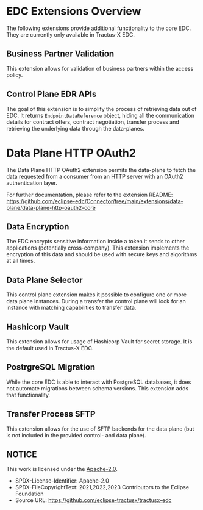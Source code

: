 # EDC Extensions Overview

The following extensions provide additional functionality to the core EDC.
They are currently only available in Tractus-X EDC.

## Business Partner Validation

This extension allows for validation of business partners within the access policy.

## Control Plane EDR APIs

The goal of this extension is to simplify the process of retrieving data out of EDC.
It returns `EndpointDataReference` object, hiding all the communication details for contract offers,
contract negotiation, transfer process and retrieving the underlying data through the data-planes.

# Data Plane HTTP OAuth2

The Data Plane HTTP OAuth2 extension permits the data-plane to fetch the data requested from a consumer from an HTTP server
with an OAuth2 authentication layer.

For further documentation, please refer to the extension README:
<https://github.com/eclipse-edc/Connector/tree/main/extensions/data-plane/data-plane-http-oauth2-core>


## Data Encryption

The EDC encrypts sensitive information inside a token it sends to other applications (potentially cross-company).
This extension implements the encryption of this data and should be used with secure keys and algorithms at all times.

## Data Plane Selector

This control plane extension makes it possible to configure one or more data plane instances.
During a transfer the control plane will look for an instance with matching capabilities to transfer data.

## Hashicorp Vault

This extension allows for usage of Hashicorp Vault for secret storage.
It is the default used in Tractus-X EDC.

## PostrgreSQL Migration

While the core EDC is able to interact with PostgreSQL databases,
it does not automate migrations between schema versions.
This extension adds that functionality.

## Transfer Process SFTP

This extension allows for the use of SFTP backends for the data plane (but is not included in the provided control- and data plane).

## NOTICE

This work is licensed under the [Apache-2.0](https://www.apache.org/licenses/LICENSE-2.0).

- SPDX-License-Identifier: Apache-2.0
- SPDX-FileCopyrightText: 2021,2022,2023 Contributors to the Eclipse Foundation
- Source URL: <https://github.com/eclipse-tractusx/tractusx-edc>

